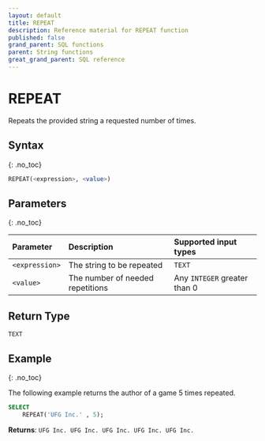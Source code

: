```yaml
---
layout: default
title: REPEAT
description: Reference material for REPEAT function
published: false
grand_parent: SQL functions
parent: String functions
great_grand_parent: SQL reference
---
```


# REPEAT

Repeats the provided string a requested number of times.

## Syntax
{: .no_toc}

```sql
REPEAT(<expression>, <value>)
```

## Parameters 
{: .no_toc}

| Parameter            | Description                  | Supported input types | 
| :-------------------- | :---------------------------|:----------------------|
| `<expression>`           | The string to be repeated | `TEXT`           |
| `<value>` | The number of needed repetitions | Any `INTEGER` greater than 0 |

## Return Type
`TEXT`

## Example
{: .no_toc}

The following example returns the author of a game 5 times repeated. 

```sql
SELECT
	REPEAT('UFG Inc.' , 5);
```

**Returns**: `UFG Inc. UFG Inc. UFG Inc. UFG Inc. UFG Inc.`
